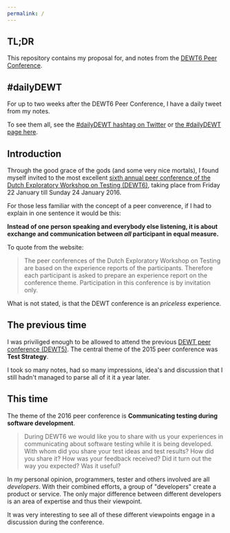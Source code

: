 ```yaml
---
permalink: /
---
```


## TL;DR

This repository contains my proposal for, and notes from the [DEWT6 Peer Conference](https://dewt.wordpress.com/category/dewt6/).

## #dailyDEWT

For up to two weeks after the DEWT6 Peer Conference, I have a daily tweet from my notes.

To see them all, see the [#dailyDEWT hashtag on Twitter](https://twitter.com/search?f=tweets&q=%23dailyDEWT) or [the #dailyDEWT page here](http://pother.ca/DEWT6/daily-tweet/).

## Introduction

Through the good grace of the gods (and some very nice mortals), I found myself invited to the most excellent [sixth annual peer conference of the Dutch Exploratory Workshop on Testing (DEWT6)](https://dewt.wordpress.com/2015/10/08/dewt6-announced-communicating-testing-during-software-development/), taking place from Friday 22 January till Sunday 24 January 2016.

For those less familiar with the concept of a peer converence, if I had to explain in one sentence it would be this: 

**Instead of one person speaking and everybody else listening, it is about exchange and communication between _all_ participant in equal measure.**

To quote from the website:

> The peer conferences of the Dutch Exploratory Workshop on Testing are based on the experience reports of the participants. Therefore each participant is asked to prepare an experience report on the conference theme. Participation in this conference is by invitation only.

What is not stated, is that the DEWT conference is an _priceless_ experience. 

## The previous time

I was priviliged enough to be allowed to attend the previous [DEWT peer conference (DEWT5)](https://dewt.wordpress.com/2015/01/19/dewt5-report/). The  central theme of the 2015 peer conference was **Test Strategy**.

I took so many notes, had so many impressions, idea's and discussion that I still hadn't managed to parse all of it it a year later.

## This time

The theme of the 2016 peer conference is **Communicating testing during software development**.

> During DEWT6 we would like you to share with us your experiences in communicating about software testing while it is being developed. With whom did you share your test ideas and test results? How did you share it? How was your feedback received? Did it turn out the way you expected? Was it useful?

In my personal opinion, programmers, tester and others involved are all _developers_. With their combined efforts, a group of "developers" create a product or service. The only major difference between different developers is an area of expertise and thus their viewpoint. 

It was very interesting to see all of these different viewpoints engage in a discussion during the conference.
